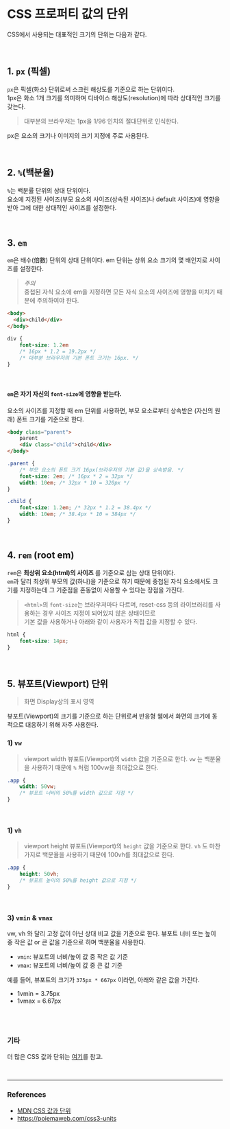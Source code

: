 # CSS 프로퍼티 값의 단위

CSS에서 사용되는 대표적인 크기의 단위는 다음과 같다.

<br>

## 1. `px` (픽셀)
`px`은 픽셀(화소) 단위로써 스크린 해상도를 기준으로 하는 단위이다.<br> 1px은 화소 1개 크기를 의미하며 디바이스 해상도(resolution)에 따라 상대적인 크기를 갖는다.

> 대부분의 브라우저는 1px을 1/96 인치의 절대단위로 인식한다.

px은 요소의 크기나 이미지의 크기 지정에 주로 사용된다.

<br>

## 2. `%`(백분율)

`%`는 백분률 단위의 상대 단위이다. <br>요소에 지정된 사이즈(부모 요소의 사이즈(상속된 사이즈)나 default 사이즈)에 영향을 받아 그에 대한 상대적인 사이즈를 설정한다. 

<br>

## 3. `em`

`em`은 배수(倍數) 단위의 상대 단위이다. em 단위는 상위 요소 크기의 몇 배인지로 사이즈를 설정한다.<br>

> _주의_<br>중첩된 자식 요소에 em을 지정하면 모든 자식 요소의 사이즈에 영향을 미치기 때문에 주의하여야 한다.

```html
<body>
  <div>child</div>
</body>
```
```css
div {
    font-size: 1.2em
    /* 16px * 1.2 = 19.2px */
    /* 대부분 브라우저의 기본 폰트 크기는 16px. */
}
```

<br>

#### `em`은 자기 자신의 `font-size`에 영향을 받는다.

요소의 사이즈를 지정할 때 em 단위를 사용하면, 부모 요소로부터 상속받은 (자신의 원래) 폰트 크기를 기준으로 한다.

```html
<body class="parent">
    parent
    <div class="child">child</div>
</body>
```
```css
.parent {
    /* 부모 요소의 폰트 크기 16px(브라우저의 기본 값)을 상속받음. */
    font-size: 2em; /* 16px * 2 = 32px */
    width: 10em; /* 32px * 10 = 320px */
}

.child {
    font-size: 1.2em; /* 32px * 1.2 = 38.4px */
    width: 10em; /* 38.4px * 10 = 384px */
}
```


<br>

## 4. `rem` (root em)

`rem`은 __최상위 요소(html)의 사이즈__ 를 기준으로 삼는 상대 단위이다. <br>`em`과 달리 최상위 부모의 값(하나)을 기준으로 하기 때문에 중첩된 자식 요소에서도 크기를 지정하는데 그 기준점을 혼동없이 사용할 수 있다는 장점을 가진다.

> `<html>`의 `font-size`는 브라우저마다 다르며, reset-css 등의 라이브러리를 사용하는 경우 사이즈 지정이 되어있지 않은 상태이므로<br>기본 값을 사용하거나 아래와 같이 사용자가 직접 값을 지정할 수 있다.

```css
html {
    font-size: 14px;
}
```

<br>

## 5. 뷰포트(Viewport) 단위
> 화면 Display상의 표시 영역

뷰포트(Viewport)의 크기를 기준으로 하는 단위로써 반응형 웹에서 화면의 크기에 동적으로 대응하기 위해 자주 사용한다.
<br>

### 1) `vw`
> viewport width
뷰포트(Viewport)의 `width` 값을 기준으로 한다. `vw` 는 백분율을 사용하기 때문에 `%` 처럼 100vw을 최대값으로 한다.
```css
.app {
    width: 50vw;
    /* 뷰포트 너비의 50%를 width 값으로 지정 */
}
```
<br>

### 1) `vh`
> viewport height
뷰포트(Viewport)의 `height` 값을 기준으로 한다. `vh` 도 마찬가지로 백분율을 사용하기 때문에 100vh를 최대값으로 한다.
```css
.app {
    height: 50vh;
    /* 뷰포트 높이의 50%를 height 값으로 지정 */
}
```
<br>

### 3) `vmin` & `vmax`

vw, vh 와 달리 고정 값이 아닌 상대 비교 값을 기준으로 한다.
뷰포트 너비 또는 높이 중 작은 값 or 큰 값을 기준으로 하며 백분율을 사용한다.
- `vmin`: 뷰포트의 너비/높이 값 중 작은 값 기준
- `vmax`: 뷰포트의 너비/높이 값 중 큰 값 기준

예를 들어, 뷰포트의 크기가 `375px * 667px` 이라면, 아래와 같은 값을 가진다.
- 1vmin = 3.75px
- 1vmax = 6.67px


<br>
<br>

### 기타

더 많은 CSS 값과 단위는 [여기](https://developer.mozilla.org/ko/docs/Learn/CSS/Building_blocks/Values_and_units)를 참고.

<br>

---

### References
- [MDN CSS 값과 단위](https://developer.mozilla.org/ko/docs/Learn/CSS/Building_blocks/Values_and_units)
- https://poiemaweb.com/css3-units

